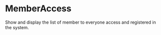 # MemberAccess
Show and display the list of member to everyone access and registered in the system.
